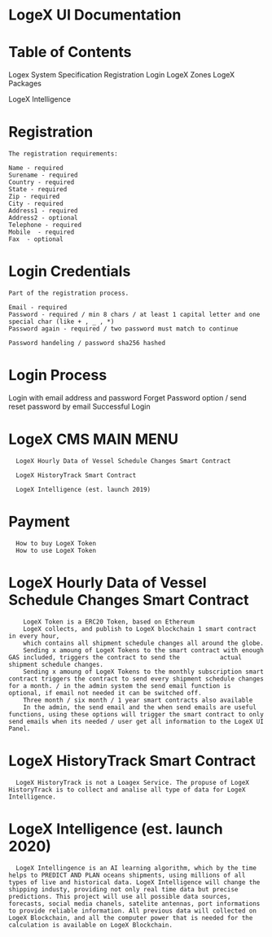 # LogeX UI Documentation

# Table of Contents

Logex System Specification
  Registration
  Login
  LogeX Zones
  LogeX Packages
  
  LogeX Intelligence
  
  
# Registration
    The registration requirements:
    
    Name - required
    Surename - required
    Country - required
    State - required
    Zip - required
    City - required
    Address1 - required
    Address2 - optional
    Telephone - required
    Mobile  - required
    Fax  - optional
    
 # Login Credentials
    Part of the registration process.
    
    Email - required
    Password - required / min 8 chars / at least 1 capital letter and one special char (like + , _ , *)
    Password again - required / two password must match to continue
    
    Password handeling / password sha256 hashed
 
 # Login Process
   Login with email address and password
   Forget Password option / send reset password by email
   Successful Login
   
 # LogeX CMS MAIN MENU
      
      LogeX Hourly Data of Vessel Schedule Changes Smart Contract
           
      LogeX HistoryTrack Smart Contract
      
      LogeX Intelligence (est. launch 2019)
      
      
 # Payment
      How to buy LogeX Token
      How to use LogeX Token
      
      
      
  #   LogeX Hourly Data of Vessel Schedule Changes Smart Contract
        LogeX Token is a ERC20 Token, based on Ethereum 
        LogeX collects, and publish to LogeX blockchain 1 smart contract in every hour, 
        which contains all shipment schedule changes all around the globe.
        Sending x amoung of LogeX Tokens to the smart contract with enough GAS included, triggers the contract to send the           actual shipment schedule changes.      
        Sending x amoung of LogeX Tokens to the monthly subscription smart contract triggers the contract to send every shipment schedule changes for a month. / in the admin system the send email function is optional, if email not needed it can be switched off.
        Three month / six month / 1 year smart contracts also available
        In the admin, the send email and the when send emails are useful functions, using these options will trigger the smart contract to only send emails when its needed / user get all information to the LogeX UI Panel.
          
  # LogeX HistoryTrack Smart Contract
      LogeX HistoryTrack is not a Loagex Service. The propuse of LogeX HistoryTrack is to collect and analise all type of data for LogeX Intelligence.
  
  
  # LogeX Intelligence (est. launch 2020)
      LogeX Intellingence is an AI learning algorithm, which by the time helps to PREDICT AND PLAN oceans shipments, using millions of all types of live and historical data. LogeX Intelligence will change the shipping industy, providing not only real time data but precise predictions. This project will use all possible data sources, forecasts, social media chanels, satelite antennas, port informations to provide reliable information. All previous data will collected on LogeX Blockchain, and all the computer power that is needed for the calculation is available on LogeX Blockchain. 
      
      
 
 
 
 
 
    
